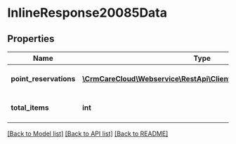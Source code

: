 # InlineResponse20085Data

## Properties
Name | Type | Description | Notes
------------ | ------------- | ------------- | -------------
**point_reservations** | [**\CrmCareCloud\Webservice\RestApi\Client\Model\PointReservation[]**](PointReservation.md) | List of the point reservations | [optional] 
**total_items** | **int** | Count of all found point reservations | [optional] 

[[Back to Model list]](../../README.md#documentation-for-models) [[Back to API list]](../../README.md#documentation-for-api-endpoints) [[Back to README]](../../README.md)

